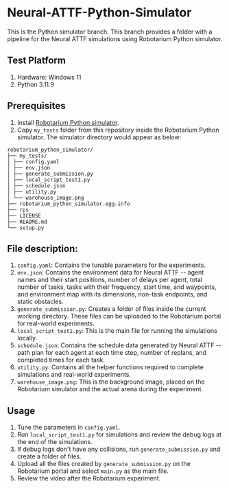 # Neural-ATTF-Python-Simulator
This is the Python simulator branch. This branch provides a folder with a pipeline for the Neural ATTF simulations using Robotarium Python simulator.

## Test Platform
1. Hardware: Windows 11
2. Python 3.11.9

## Prerequisites
1. Install [Robotarium Python simulator](https://github.com/robotarium/robotarium_python_simulator).
2. Copy `my_tests` folder from this repository inside the Robotarium Python simulator. The simulator directory would appear as below:
  ```
  robotarium_python_simulator/
  ├── my_tests/
  │ ├── config.yaml
  │ ├── env.json
  │ ├── generate_submission.py
  │ ├── local_script_test1.py
  │ ├── schedule.json
  │ ├── utility.py
  │ └── warehouse_image.png
  ├── robotarium_python_simulator.egg-info
  ├── rps
  ├── LICENSE
  ├── README.md
  └── setup.py
  ```

## File description:
1. `config.yaml`: Contains the tunable parameters for the experiments.
2. `env.json`: Contains the environment data for Neural ATTF -- agent names and their start positions, number of delays per agent, total number of tasks, tasks with their frequency, start time, and waypoints, and environment map with its dimensions, non-task endpoints, and static obstacles.
3. `generate_submission.py`: Creates a folder of files inside the current working directory. These files can be uploaded to the Robotarium portal for real-world experiments.
4. `local_script_test1.py`: This is the main file for running the simulations locally.
5. `schedule.json`: Contains the schedule data generated by Neural ATTF -- path plan for each agent at each time step, number of replans, and completed times for each task.
6. `utility.py`: Contains all the helper functions required to complete simulations and real-world experiments.
7. `warehouse_image.png`: This is the background image, placed on the Robotarium simulator and the actual arena during the experiment.

## Usage
1. Tune the parameters in `config.yaml`.
2. Run `local_script_test1.py` for simulations and review the debug logs at the end of the simulations.
3. If debug logs don't have any collisions, run `generate_submission.py` and create a folder of files.
4. Upload all the files created by `generate_submission.py` on the Robotarium portal and select `main.py` as the main file.
5. Review the video after the Robotarium experiment.
